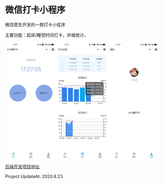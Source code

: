 # 微信打卡小程序

微信原生开发的一款打卡小程序

主要功能：起床/睡觉时间打卡，并做统计。

![小程序](./clockin.jpg)

[后端开发项目地址](https://github.com/xblcity/clockin-server)

Project UpdateAt: 2020.8.23

